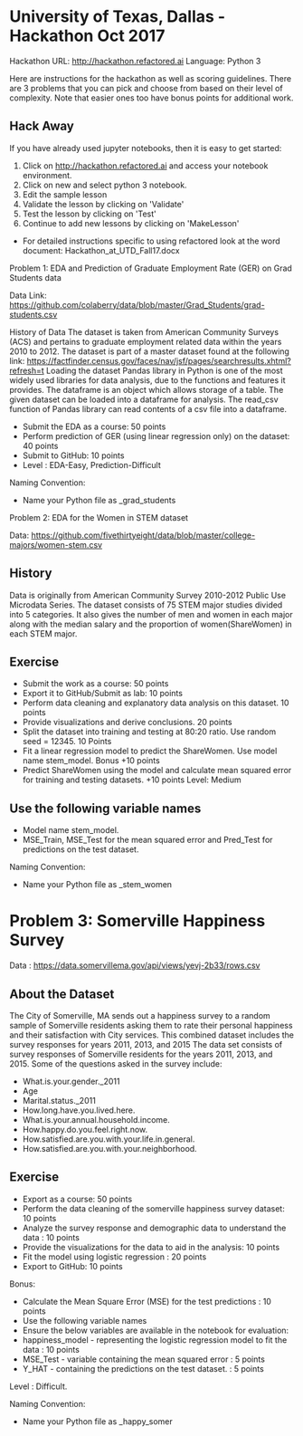 # University of Texas, Dallas - Hackathon Oct 2017

Hackathon URL: http://hackathon.refactored.ai
Language: Python 3

Here are instructions for the hackathon as well as scoring guidelines. There are 3 problems that you can pick and choose from based on their level of complexity. Note that easier ones too have bonus points for additional work. 

## Hack Away
If you have already used jupyter notebooks, then it is easy to get started:

1. Click on http://hackathon.refactored.ai and access your notebook environment.
2. Click on new and select python 3 notebook.
3. Edit the sample lesson
4. Validate the lesson by clicking on 'Validate'
5. Test the lesson by clicking on 'Test'
6. Continue to add new lessons by clicking on 'MakeLesson'

* For detailed instructions specific to using refactored look at the word document: Hackathon_at_UTD_Fall17.docx

Problem 1: EDA and Prediction of Graduate Employment Rate (GER) on Grad Students data

Data Link: https://github.com/colaberry/data/blob/master/Grad_Students/grad-students.csv

History of Data
The dataset is taken from American Community Surveys (ACS) and pertains to graduate employment related data within the years 2010 to 2012.
The dataset is part of a master dataset found at the following link: https://factfinder.census.gov/faces/nav/jsf/pages/searchresults.xhtml?refresh=t
Loading the dataset
Pandas library in Python is one of the most widely used libraries for data analysis, due to the functions and features it provides. The dataframe is an object which allows storage of a table. The given dataset can be loaded into a dataframe for analysis. The read_csv function of Pandas library can read contents of a csv file into a dataframe.

* Submit the EDA as a course: 50 points
* Perform prediction of GER (using linear regression only) on the dataset: 40 points
* Submit to GitHub: 10 points
* Level : EDA-Easy, Prediction-Difficult

Naming Convention:
* Name your Python file as <Team Name>_grad_students

Problem 2: EDA for the Women in STEM dataset

Data: https://github.com/fivethirtyeight/data/blob/master/college-majors/women-stem.csv
## History

Data is originally from American Community Survey 2010-2012 Public Use Microdata Series.
The dataset consists of 75 STEM major studies divided into 5 categories. It also gives the number of men and women in each major along with the median salary and the proportion of women(ShareWomen) in each STEM major.

## Exercise

* Submit the work as a course: 50 points
* Export it to GitHub/Submit as lab: 10 points
* Perform data cleaning and explanatory data analysis on this dataset. 10 points
* Provide visualizations and derive conclusions. 20 points
* Split the dataset into training and testing at 80:20 ratio. Use random seed = 12345. 10 Points
* Fit a linear regression model to predict the ShareWomen. Use model name stem_model. Bonus +10 points
* Predict ShareWomen using the model and calculate mean squared error for training and testing datasets. +10 points
Level: Medium

## Use the following variable names

* Model name stem_model.
* MSE_Train, MSE_Test for the mean squared error and Pred_Test for predictions on the test dataset.

Naming Convention:
* Name your Python file as <Team Name>_stem_women
  
# Problem 3: Somerville Happiness Survey

Data : https://data.somervillema.gov/api/views/yevj-2b33/rows.csv
## About the Dataset
The City of Somerville, MA sends out a happiness survey to a random sample of Somerville residents asking them to rate their personal happiness and their satisfaction with City services. This combined dataset includes the survey responses for years 2011, 2013, and 2015
The data set consists of survey responses of Somerville residents for the years 2011, 2013, and 2015.
Some of the questions asked in the survey include:
* What.is.your.gender._2011
* Age
* Marital.status._2011
* How.long.have.you.lived.here.
* What.is.your.annual.household.income.
* How.happy.do.you.feel.right.now.
* How.satisfied.are.you.with.your.life.in.general.
* How.satisfied.are.you.with.your.neighborhood.

## Exercise
* Export as a course: 50 points
* Perform the data cleaning of the somerville happiness survey dataset: 10 points
* Analyze the survey response and demographic data to understand the data : 10 points
* Provide the visualizations for the data to aid in the analysis: 10 points
* Fit the model using logistic regression : 20 points
* Export to GitHub: 10 points

Bonus: 
* Calculate the Mean Square Error (MSE) for the test predictions : 10 points
* Use the following variable names 
* Ensure the below variables are available in the notebook for evaluation:
* happiness_model - representing the logistic regression model to fit the data : 10 points
* MSE_Test - variable containing the mean squared error : 5 points
* Y_HAT - containing the predictions on the test dataset. : 5 points

Level : Difficult.

Naming Convention:

* Name your Python file as <Team Name>_happy_somer

